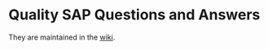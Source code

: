 # Quality SAP Questions and Answers

They are maintained in the [wiki](https://github.com/sandraros/Quality-SAP-Q-A/wiki).
